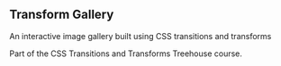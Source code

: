 ## Transform Gallery

An interactive image gallery built using CSS transitions and transforms

Part of the CSS Transitions and Transforms Treehouse course.
